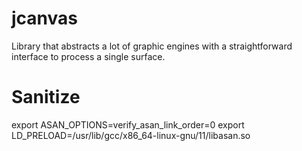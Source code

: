 # jcanvas
Library that abstracts a lot of graphic engines with a straightforward interface to process a single surface.

# Sanitize

export ASAN_OPTIONS=verify_asan_link_order=0
export LD_PRELOAD=/usr/lib/gcc/x86_64-linux-gnu/11/libasan.so
